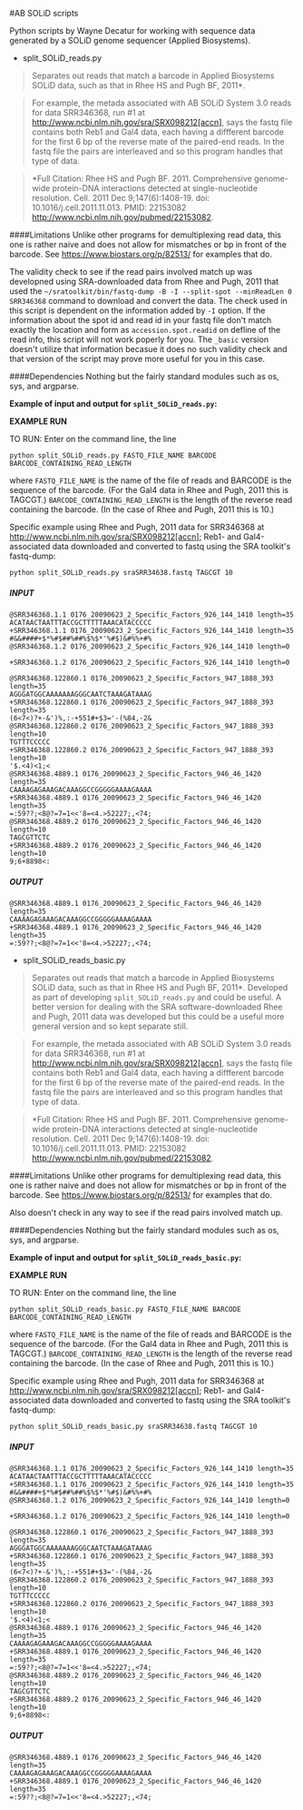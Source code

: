 #AB SOLiD scripts

Python scripts by Wayne Decatur for working with sequence data generated by a SOLiD genome sequencer (Applied Biosystems).

- split_SOLiD_reads.py

>Separates out reads that match a barcode in Applied Biosystems SOLiD
data, such as that in Rhee HS and Pugh BF, 2011*.

>For example, the metada associated with AB SOLiD System 3.0 reads for data
SRR346368, run #1 at http://www.ncbi.nlm.nih.gov/sra/SRX098212[accn],
says the fastq file contains both Reb1 and Gal4 data, each having a diffferent
barcode for  the  first 6 bp of the reverse mate of the paired-end reads.
In the fastq file the pairs are interleaved and  so this program handles
that type of data.

>*Full Citation:
Rhee HS and Pugh BF. 2011. Comprehensive genome-wide protein-DNA
interactions detected at single-nucleotide resolution.
Cell. 2011 Dec 9;147(6):1408-19. doi: 10.1016/j.cell.2011.11.013.
PMID: 22153082 http://www.ncbi.nlm.nih.gov/pubmed/22153082.


####Limitations
Unlike other programs for demultiplexing read data, this one is rather naive and does not allow
for mismatches or bp in front of the barcode. See
https://www.biostars.org/p/82513/ for examples that do.

The validity check to see if the read pairs involved match up was developned using SRA-downloaded data from Rhee and Pugh, 2011 that used the `~/sratoolkit/bin/fastq-dump -B -I --split-spot --minReadLen 0 SRR346368` command to download and convert the data. The check used in this script is dependent on the information added by `-I` option. If the information about the spot id and read id in your fastq file don't match exactly the location and form as `accession.spot.readid` on defline of the read info, this script will not work poperly for you. The `_basic` version doesn't utilize that information becasue it does no such validity check and that version of the script may prove more useful for you in this case.

####Dependencies
Nothing but the fairly standard modules such as os, sys, and argparse.


**Example of input and output for `split_SOLiD_reads.py`:**  

**EXAMPLE RUN**

TO RUN:
Enter on the command line, the line

	python split_SOLiD_reads.py FASTQ_FILE_NAME BARCODE BARCODE_CONTAINING_READ_LENGTH

where `FASTQ_FILE_NAME` is the name of the file of reads and BARCODE is
the sequence of the barcode. (For the Gal4 data in Rhee and Pugh, 2011 this is
TAGCGT.) `BARCODE_CONTAINING_READ_LENGTH` is the length of
the reverse read containing the barcode. (In the case of Rhee and Pugh, 2011
this is 10.)

Specific example using Rhee and Pugh, 2011 data for SRR346368 at
http://www.ncbi.nlm.nih.gov/sra/SRX098212[accn];
Reb1- and Gal4-associated data downloaded and converted to fastq using the
SRA toolkit's fastq-dump:

	python split_SOLiD_reads.py sraSRR34638.fastq TAGCGT 10

##### INPUT

	@SRR346368.1.1 0176_20090623_2_Specific_Factors_926_144_1410 length=35
	ACATAACTAATTTACCGCTTTTTAAACATACCCCC
	+SRR346368.1.1 0176_20090623_2_Specific_Factors_926_144_1410 length=35
	#&&####+$*%#$##%##%$%$*'%#$)&#%%+#%
	@SRR346368.1.2 0176_20090623_2_Specific_Factors_926_144_1410 length=0

	+SRR346368.1.2 0176_20090623_2_Specific_Factors_926_144_1410 length=0

	@SRR346368.122860.1 0176_20090623_2_Specific_Factors_947_1888_393 length=35
	AGGGATGGCAAAAAAAGGGCAATCTAAAGATAAAG
	+SRR346368.122860.1 0176_20090623_2_Specific_Factors_947_1888_393 length=35
	(6<7<)?+-&')%,:-+551#+$3='-(%84,-2&
	@SRR346368.122860.2 0176_20090623_2_Specific_Factors_947_1888_393 length=10
	TGTTTCCCCC
	+SRR346368.122860.2 0176_20090623_2_Specific_Factors_947_1888_393 length=10
	'$.<4)<1;<
	@SRR346368.4889.1 0176_20090623_2_Specific_Factors_946_46_1420 length=35
	CAAAAGAGAAAGACAAAGGCCGGGGGAAAAGAAAA
	+SRR346368.4889.1 0176_20090623_2_Specific_Factors_946_46_1420 length=35
	=:59??;<8@?=7=1<<'8=<4.>52227;,<74;
	@SRR346368.4889.2 0176_20090623_2_Specific_Factors_946_46_1420 length=10
	TAGCGTTCTC
	+SRR346368.4889.2 0176_20090623_2_Specific_Factors_946_46_1420 length=10
	9;6+8898<:

##### OUTPUT

	@SRR346368.4889.1 0176_20090623_2_Specific_Factors_946_46_1420 length=35
	CAAAAGAGAAAGACAAAGGCCGGGGGAAAAGAAAA
	+SRR346368.4889.1 0176_20090623_2_Specific_Factors_946_46_1420 length=35
	=:59??;<8@?=7=1<<'8=<4.>52227;,<74;



- split_SOLiD_reads_basic.py

>Separates out reads that match a barcode in Applied Biosystems SOLiD
data, such as that in Rhee HS and Pugh BF, 2011*. Developed as part of developing `split_SOLiD_reads.py` and could be useful. A better version for dealing with the SRA software-downloaded Rhee and Pugh, 2011 data was developed but this could be a useful more general version and so kept separate still.

>For example, the metada associated with AB SOLiD System 3.0 reads for data
SRR346368, run #1 at http://www.ncbi.nlm.nih.gov/sra/SRX098212[accn],
says the fastq file contains both Reb1 and Gal4 data, each having a diffferent
barcode for  the  first 6 bp of the reverse mate of the paired-end reads.
In the fastq file the pairs are interleaved and  so this program handles
that type of data.

>*Full Citation:
Rhee HS and Pugh BF. 2011. Comprehensive genome-wide protein-DNA
interactions detected at single-nucleotide resolution.
Cell. 2011 Dec 9;147(6):1408-19. doi: 10.1016/j.cell.2011.11.013.
PMID: 22153082 http://www.ncbi.nlm.nih.gov/pubmed/22153082.


####Limitations
Unlike other programs for demultiplexing read data, this one is rather naive and does not allow
for mismatches or bp in front of the barcode. See
https://www.biostars.org/p/82513/ for examples that do.

Also doesn't check in any way to see if the read pairs involved match up.

####Dependencies
Nothing but the fairly standard modules such as os, sys, and argparse.


**Example of input and output for `split_SOLiD_reads_basic.py`:**

**EXAMPLE RUN**

TO RUN:
Enter on the command line, the line

	python split_SOLiD_reads_basic.py FASTQ_FILE_NAME BARCODE BARCODE_CONTAINING_READ_LENGTH

where `FASTQ_FILE_NAME` is the name of the file of reads and BARCODE is
the sequence of the barcode. (For the Gal4 data in Rhee and Pugh, 2011 this is
TAGCGT.) `BARCODE_CONTAINING_READ_LENGTH` is the length of
the reverse read containing the barcode. (In the case of Rhee and Pugh, 2011
this is 10.)

Specific example using Rhee and Pugh, 2011 data for SRR346368 at
http://www.ncbi.nlm.nih.gov/sra/SRX098212[accn];
Reb1- and Gal4-associated data downloaded and converted to fastq using the
SRA toolkit's fastq-dump:

	python split_SOLiD_reads_basic.py sraSRR34638.fastq TAGCGT 10

##### INPUT

	@SRR346368.1.1 0176_20090623_2_Specific_Factors_926_144_1410 length=35
	ACATAACTAATTTACCGCTTTTTAAACATACCCCC
	+SRR346368.1.1 0176_20090623_2_Specific_Factors_926_144_1410 length=35
	#&&####+$*%#$##%##%$%$*'%#$)&#%%+#%
	@SRR346368.1.2 0176_20090623_2_Specific_Factors_926_144_1410 length=0

	+SRR346368.1.2 0176_20090623_2_Specific_Factors_926_144_1410 length=0

	@SRR346368.122860.1 0176_20090623_2_Specific_Factors_947_1888_393 length=35
	AGGGATGGCAAAAAAAGGGCAATCTAAAGATAAAG
	+SRR346368.122860.1 0176_20090623_2_Specific_Factors_947_1888_393 length=35
	(6<7<)?+-&')%,:-+551#+$3='-(%84,-2&
	@SRR346368.122860.2 0176_20090623_2_Specific_Factors_947_1888_393 length=10
	TGTTTCCCCC
	+SRR346368.122860.2 0176_20090623_2_Specific_Factors_947_1888_393 length=10
	'$.<4)<1;<
	@SRR346368.4889.1 0176_20090623_2_Specific_Factors_946_46_1420 length=35
	CAAAAGAGAAAGACAAAGGCCGGGGGAAAAGAAAA
	+SRR346368.4889.1 0176_20090623_2_Specific_Factors_946_46_1420 length=35
	=:59??;<8@?=7=1<<'8=<4.>52227;,<74;
	@SRR346368.4889.2 0176_20090623_2_Specific_Factors_946_46_1420 length=10
	TAGCGTTCTC
	+SRR346368.4889.2 0176_20090623_2_Specific_Factors_946_46_1420 length=10
	9;6+8898<:

##### OUTPUT

	@SRR346368.4889.1 0176_20090623_2_Specific_Factors_946_46_1420 length=35
	CAAAAGAGAAAGACAAAGGCCGGGGGAAAAGAAAA
	+SRR346368.4889.1 0176_20090623_2_Specific_Factors_946_46_1420 length=35
	=:59??;<8@?=7=1<<'8=<4.>52227;,<74;
